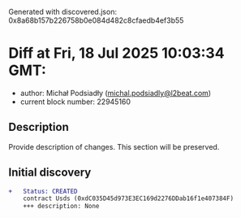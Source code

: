 Generated with discovered.json: 0x8a68b157b226758b0e084d482c8cfaedb4ef3b55

# Diff at Fri, 18 Jul 2025 10:03:34 GMT:

- author: Michał Podsiadły (<michal.podsiadly@l2beat.com>)
- current block number: 22945160

## Description

Provide description of changes. This section will be preserved.

## Initial discovery

```diff
+   Status: CREATED
    contract Usds (0xdC035D45d973E3EC169d2276DDab16f1e407384F)
    +++ description: None
```
